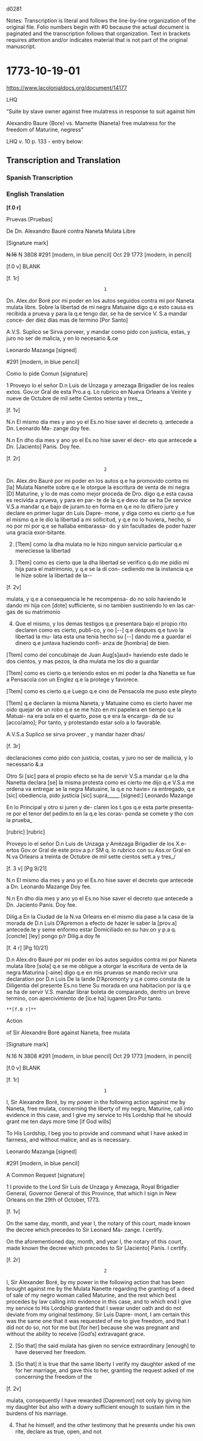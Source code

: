 ﻿d0281


Notes: Transcription is literal and follows the line-by-line organization of the original file. Folio numbers begin with #0 because the actual document is paginated and the transcription follows that organization.
Text in brackets requires attention and/or indicates material that is not part of the original manuscript.




# 1773-10-19-01
https://www.lacolonialdocs.org/document/14177 


LHQ

“Suite by slave owner against free mulatress in response to suit against him


Alexandro Baure (Bore)
vs.
Mamette (Naneta) free mulatress
for the freedom of Maturine, negress”


LHQ v. 10 p. 133 - entry below: 


  





## Transcription and Translation


### Spanish Transcription




### English Translation
**[f.0 r]** 


Pruevas [Pruebas]


De Dn. Alexandro Bauré
 contra
Naneta Mulata Libre


[Signature mark]


~~N.16~~ N 3808
#291 [modern, in blue pencil]
Oct 29 1773 [modern, in pencil]




[f.0 v] BLANK


[f. 1r]


                                        1
Dn. Alex.dor Boré por mi poder en los autos seguidos 
contra mi por Naneta mulata libre. Sobre la libertad 
de mi negra Matuaine digo q.e esto causa es recibida a prueva 
y para la q.e tengo dar, se ha de service V. S.a mandar conce- 
der diez dias mas de termino [Por Santo]


A.V.S.      Suplico se Sirva porveer, y mandar como pido con justicia, estas, y juro no ser de malicia, y en lo necesario &.ce


Leonardo Mazanga [signed]




#291 [modern, in blue pencil]


Como lo pide Comun
[signature]


1  Proveyo lo el señor D.n Luis de Unzaga 
y amezaga Brigadier de los reales extos. 
Gov.or Gral de esta Pro.a q. Lo rubrico en 
Nueva Orleans a Veinte y nueve de Octubre 
de mil sette Cientos setenta y tres__


[f. 1v]


N.n  El mismo dia mes y ano yo el 
Es.no hise saver el decreto q. 
antecede a Dn. Leonardo Ma-
zange doy fee.


N.n  En dho dia mes y ano yo el 
Es.no hise saver el decr-
eto que antecede a Dn. [Jaciento]
Panis. Doy fee.


[f. 2r]


                                        2
Dn. Alex.dro Bauré por mi poder en los autos q.e 
ha promovido contra mi [la] Mulata Nanette sobre 
q.e le otorgue la escritura de venta de mi negra [D] 
Maturine, y lo de mas como mejor proceda de Dro. 
digo q.e esta causa es recivida a prueva, y para en par-
te de la q.e devo dar se ha De service V.S.a mandar 
q.e bajo de juram.to en forma en q.e no lo difiero 
jure y declare en primer lugar dn Luis Dapre-
mone, y diga como es cierto q.e fue el mismo q.e le 
dio la libertad a mi sollicitud, y q.e no lo huviera_ 
hecho, si no por mi por q.e se hallaba embarassa-
do y sin facultades de poder hazer una gracia exor-bitante.


2. [Ttem] como la dha mulata no le hizo ningun servicio 
particular q.e mereciesse la libertad 


3. [Ttem] como es cierto que la dha libertad se verifico q.do 
me pidio mi hija para el matrimonio, y q.e se la di con-
cediendo me la instancia q.e le hize sobre la libertad de la--


[f. 2v]


mulata, y q.e a consequencia le he recompensa-
do no solo haviendo le dando mi hija con [dote] 
sufficiente, si no tambien sustiniendo lo en las car-
gas de su matrimonio


4. Que el mismo, y los demas testigos q.e presentara 
bajo el propio rito declaren como es cierto, publi-co, 
y no [--] q.e despues q.e tuvo la libertad la mu-
lata esta una tenia hecho su [--] dando me 
a guardar el dinero q.e juntava haziendo confi-
anza de [hombria] de bien.


[Ttem] como del concubinaje de Juan Aug[s]aud=
haviendo este dado le dos cientos, y mas pezos, la
dha mulata me los dio a guardar


[Ttem] como es cierto q.e teniendo estos en mi poder
la dha Nanetta se fue a Pensacola con un Englez
q.e la protege y favorece.


[Ttem] como es cierto q.e Luego q.e cino de Pensacola
me puso este pleyto


[Ttem] q.e declaren la misma Naneta, y Matuaine
como es cierto haver me oido quejar de un robo
q.e se me hizo en mi papelera en tiempo q.e la Matuai-
na era sola en el quarto, pose q.e era la encarga-
da de su [acco/amo]; Por tanto, y protestando estar solo
a lo favorable.


A.V.S.a  Suplico se sirva proveer , y mandar hazer dhas/


[f. 3r]


declaraciones como pido con justicia, costas, y juro
no ser de mailicia, y lo necessario &.a


Otro Si [sic] para el propio efecto se ha de servir V.S.a
mandar q.e la dha Nanetta declara [se] la misma 
protesta como es cierto me dijo q.e V.S.a me ordena
va entregar se la negra Matuaine, la q.e no havie=
ra entregado, q.e [sic] obediencia, pido justicia [sic]
suprá_____
[signed:] Leonardo Mazange




En lo Principal y otro si juren y de-
claren los t.gos q.e esta parte presenta-
re por el tenor del pedim.to en la q.e les coras-
ponda se  comete y tho con la prueba_


[rubric]                                     [rubric]


Proveyo lo el señor D.n Luis de Unzaga
y Amézaga Brigadier de los X.e-
ertos Gov.or Gral de este prov.a p.r SM
q. lo rubrico con su Ass.or Gral en 
N.va Orleans a treinta de Octubre
de mil sette cientos sett.a y tres_/


[f. 3 v] [Pg 9/21]
 


N.n  El mismo dia mes y ano yo el 
Es.no hise saver el decreto que
antecede a Dn. Leonardo Mazange 
Doy fee.


N.n  En dho dia mes y ano yo el Es.no 
hise saver el decreto que antecede 
a Dn. Jaciento Panis. Doy fee.


Dilig.a   En la Ciudad de la N.va Orleans en
el mismo dia pase a la casa de la morada
de D.n Luis D’Apremon a efecto de
hazer le saber la [prov.a] antecede.te
y seme enformo estar Domiciliado
en su hav.on y p.a q. [concte] [ley] 
pongo p/r Dilig.a doy fe




[f. 4 r] [Pg 10/21]


D.n Alex.dro Bauré por mi poder en los autos
seguidos contra mi por Naneta mulata libre [sola]
q.e se me obligue a otorgar la escritura de venta de la
negra Maturina [-aine] digo q.e en mis pruevas se mando recivir
una declaration por D.n Luis De la lande D’Apromonty y
q.e como consta de la Diligentia del presente Es.no tiene Su
morada en una habitacion por la q.e se ha de servir V.S.
mandar librar boleta de comparando, dentro un breve
termino, con apercivimiento de [lo.e ha] lugaren Dro
Por tanto.


	**[f.0 r]** 


Action


of Sir Alexandre Boré
 against
Naneta, free mulata 


[Signature mark]


N.16  N 3808
#291 [modern, in blue pencil]
Oct 29 1773 [modern, in pencil]




[f.0 v] BLANK


[f. 1r]


                                        1
I, Sir Alexandre Boré, by my power in the following action
against me by Naneta, free mulata, concerning the liberty
of my negro, Maturine, call into evidence in this case,
and I give my service to His Lordship that he should
grant me ten days more time [if God wills]


To His Lordship, I beg you to provide and command what I have asked in
fairness, and without malice, and as is necessary.


Leonardo Mazanga [signed] 


#291 [modern, in blue pencil]


A Common Request
[signature]


1  I provide to the Lord Sir Luis de Unzaga
y Amezaga, Royal Brigadier General, 
Governor General of this Province, that which I sign in
New Orleans on the 29th of October,
1773.


[f. 1v]


On the same day, month, and year I, 
the notary of this court, made known the decree
which precedes to Sir Leonard Ma-
zange. I certify.


On the aforementioned day, month, and year I, 
the notary of this court, made known the decree
which precedes to Sir [Jaciento]
Panis. I certify.


[f. 2r]


                                        2
I, Sir Alexander Boré, by my power in the following action that
has been brought against me by the Mulata Nanette regarding the granting of a deed of sale of my negro woman called Maturine, and the rest which best procedes by law 
calling into evidence in this case, and to which 
end I give my service to His Lordship granted that 
I swear under oath and do not deviate
from my original testimony. Sir Luis Dapre-
mont, I am certain this was the same one that it was
requested of me to give freedom, and that I did not
do so, not for me but [for her] because she was pregnant
and without the ability to receive [God’s] extravagant grace.


2. [So that] the said mulata has given no service 
extraordinary [enough] to have deserved her freedom. 


3. [So that] it is true that the same liberty I verify 
my daughter asked of me for her marriage, and gave this to her,
granting the request asked of me concerning the freedom of the


[f. 2v]


mulata, consequently I have rewarded [Dapremont] 
not only by giving him my daughter but also with a dowry
sufficient enough to sustain him in the
burdens of his marriage.


4. That he himself, and the other testimony that he presents under his own rite, declare as true, open, and not
